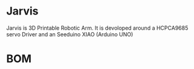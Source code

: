 # Jarvis
Jarvis is  3D Printable Robotic Arm. It is devoloped around a HCPCA9685 servo Driver and an Seeduino XIAO (Arduino UNO)

# BOM 

